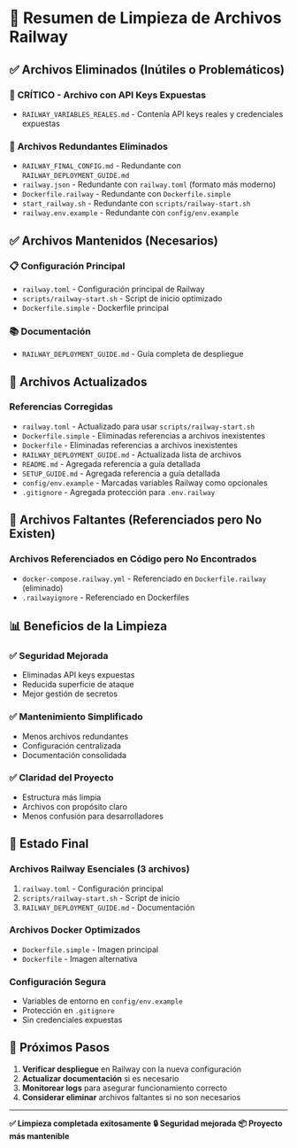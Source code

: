 # 🧹 Resumen de Limpieza de Archivos Railway

## ✅ Archivos Eliminados (Inútiles o Problemáticos)

### 🚨 **CRÍTICO - Archivo con API Keys Expuestas**
- `RAILWAY_VARIABLES_REALES.md` - Contenía API keys reales y credenciales expuestas

### 📄 **Archivos Redundantes Eliminados**
- `RAILWAY_FINAL_CONFIG.md` - Redundante con `RAILWAY_DEPLOYMENT_GUIDE.md`
- `railway.json` - Redundante con `railway.toml` (formato más moderno)
- `Dockerfile.railway` - Redundante con `Dockerfile.simple`
- `start_railway.sh` - Redundante con `scripts/railway-start.sh`
- `railway.env.example` - Redundante con `config/env.example`

## ✅ Archivos Mantenidos (Necesarios)

### 📋 **Configuración Principal**
- `railway.toml` - Configuración principal de Railway
- `scripts/railway-start.sh` - Script de inicio optimizado
- `Dockerfile.simple` - Dockerfile principal

### 📚 **Documentación**
- `RAILWAY_DEPLOYMENT_GUIDE.md` - Guía completa de despliegue

## 🔧 **Archivos Actualizados**

### **Referencias Corregidas**
- `railway.toml` - Actualizado para usar `scripts/railway-start.sh`
- `Dockerfile.simple` - Eliminadas referencias a archivos inexistentes
- `Dockerfile` - Eliminadas referencias a archivos inexistentes
- `RAILWAY_DEPLOYMENT_GUIDE.md` - Actualizada lista de archivos
- `README.md` - Agregada referencia a guía detallada
- `SETUP_GUIDE.md` - Agregada referencia a guía detallada
- `config/env.example` - Marcadas variables Railway como opcionales
- `.gitignore` - Agregada protección para `.env.railway`

## 🚫 **Archivos Faltantes (Referenciados pero No Existen)**

### **Archivos Referenciados en Código pero No Encontrados**
- `docker-compose.railway.yml` - Referenciado en `Dockerfile.railway` (eliminado)
- `.railwayignore` - Referenciado en Dockerfiles

## 📊 **Beneficios de la Limpieza**

### ✅ **Seguridad Mejorada**
- Eliminadas API keys expuestas
- Reducida superficie de ataque
- Mejor gestión de secretos

### ✅ **Mantenimiento Simplificado**
- Menos archivos redundantes
- Configuración centralizada
- Documentación consolidada

### ✅ **Claridad del Proyecto**
- Estructura más limpia
- Archivos con propósito claro
- Menos confusión para desarrolladores

## 🎯 **Estado Final**

### **Archivos Railway Esenciales (3 archivos)**
1. `railway.toml` - Configuración principal
2. `scripts/railway-start.sh` - Script de inicio
3. `RAILWAY_DEPLOYMENT_GUIDE.md` - Documentación

### **Archivos Docker Optimizados**
- `Dockerfile.simple` - Imagen principal
- `Dockerfile` - Imagen alternativa

### **Configuración Segura**
- Variables de entorno en `config/env.example`
- Protección en `.gitignore`
- Sin credenciales expuestas

## 🚀 **Próximos Pasos**

1. **Verificar despliegue** en Railway con la nueva configuración
2. **Actualizar documentación** si es necesario
3. **Monitorear logs** para asegurar funcionamiento correcto
4. **Considerar eliminar** archivos faltantes si no son necesarios

---

**✅ Limpieza completada exitosamente**
**🔒 Seguridad mejorada**
**📦 Proyecto más mantenible** 